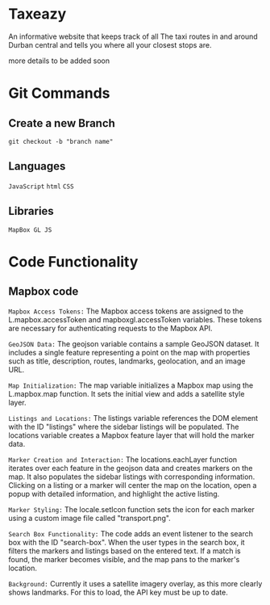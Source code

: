 # Taxeazy
An informative website that keeps track of all The taxi routes in and around Durban central and tells you where all your closest stops are.

more details to be added soon

# Git Commands

## Create a new Branch
`git checkout -b "branch name"`


## Languages
`JavaScript` `html` `CSS`

## Libraries
`MapBox GL JS`

# Code Functionality 

## Mapbox code
`Mapbox Access Tokens:` The Mapbox access tokens are assigned to the L.mapbox.accessToken and mapboxgl.accessToken variables. These tokens are necessary for authenticating requests to the Mapbox API.

`GeoJSON Data:` The geojson variable contains a sample GeoJSON dataset. It includes a single feature representing a point on the map with properties such as title, description, routes, landmarks, geolocation, and an image URL.

`Map Initialization:` The map variable initializes a Mapbox map using the L.mapbox.map function. It sets the initial view and adds a satellite style layer.

`Listings and Locations:` The listings variable references the DOM element with the ID "listings" where the sidebar listings will be populated. The locations variable creates a Mapbox feature layer that will hold the marker data.

`Marker Creation and Interaction:` The locations.eachLayer function iterates over each feature in the geojson data and creates markers on the map. It also populates the sidebar listings with corresponding information. Clicking on a listing or a marker will center the map on the location, open a popup with detailed information, and highlight the active listing.

`Marker Styling:` The locale.setIcon function sets the icon for each marker using a custom image file called "transport.png".

`Search Box Functionality:` The code adds an event listener to the search box with the ID "search-box". When the user types in the search box, it filters the markers and listings based on the entered text. If a match is found, the marker becomes visible, and the map pans to the marker's location.

`Background:` Currently it uses a satellite imagery overlay, as this more clearly shows landmarks. For this to load, the API key must be up to date. 



